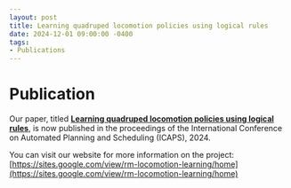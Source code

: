 ```yaml
---
layout: post
title: Learning quadruped locomotion policies using logical rules
date: 2024-12-01 09:00:00 -0400
tags:
- Publications
---
```


# Publication
Our paper, titled **[Learning quadruped locomotion policies using logical rules](https://arxiv.org/abs/2107.10969)**, is now published in the proceedings of the International Conference on Automated Planning and Scheduling (ICAPS), 2024.

You can visit our website for more information on the project: [https://sites.google.com/view/rm-locomotion-learning/home](https://sites.google.com/view/rm-locomotion-learning/home)

